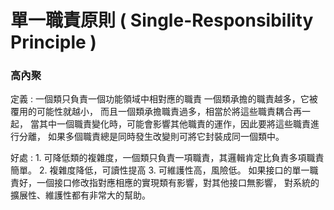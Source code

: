 

# 單一職責原則 ( Single-Responsibility Principle )
### 高內聚

定義 : 一個類只負責一個功能領域中相對應的職責
一個類承擔的職責越多，它被覆用的可能性就越小，
而且一個類承擔職責過多，相當於將這些職責耦合再一起，
當其中一個職責變化時，可能會影響其他職責的運作，因此要將這些職責進行分離，
如果多個職責總是同時發生改變則可將它封裝成同一個類中。

好處 :
     1. 可降低類的複雜度，一個類只負責一項職責，其邏輯肯定比負責多項職責簡單。
     2. 複雜度降低，可讀性提高
     3. 可維護性高，風險低。
     如果接口的單一職責好，一個接口修改指對應相應的實現類有影響，對其他接口無影響，
     對系統的擴展性、維護性都有非常大的幫助。